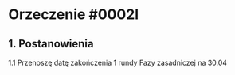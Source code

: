 # Orzeczenie #0002l

## 1. Postanowienia
1.1 Przenoszę datę zakończenia 1 rundy Fazy zasadniczej na 30.04
